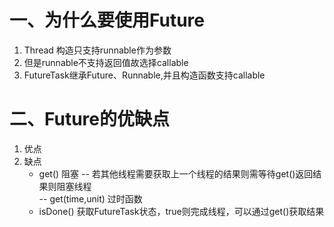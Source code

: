 # 一、为什么要使用Future
1. Thread 构造只支持runnable作为参数
2. 但是runnable不支持返回值故选择callable
3. FutureTask继承Future、Runnable,并且构造函数支持callable
# 二、Future的优缺点
1. 优点
2. 缺点
    - get() 阻塞 
      -- 若其他线程需要获取上一个线程的结果则需等待get()返回结果则阻塞线程  
      -- get(time,unit) 过时函数 
    - isDone() 获取FutureTask状态，true则完成线程，可以通过get()获取结果